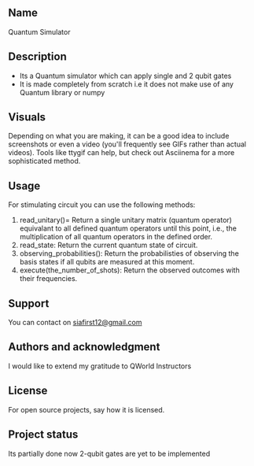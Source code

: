 ## Name
Quantum Simulator

## Description
- Its a Quantum simulator which can apply single and 2 qubit gates 
- It is made completely from scratch i.e it does not make use of any Quantum library or numpy


## Visuals
Depending on what you are making, it can be a good idea to include screenshots or even a video (you'll frequently see GIFs rather than actual videos). Tools like ttygif can help, but check out Asciinema for a more sophisticated method.


## Usage
For stimulating circuit you can use the following methods:
1. read_unitary()= Return a single unitary matrix (quantum operator) equivalant to all defined quantum operators until this point, i.e., the multiplication of all quantum operators in the defined order.
2. read_state: Return the current quantum state of circuit.
3. observing_probabilities(): Return the probabilisties of observing the basis states if all qubits are measured at this moment.
4. execute(the_number_of_shots): Return the observed outcomes with their frequencies.

## Support
You can contact on siafirst12@gmail.com

## Authors and acknowledgment
I would like to extend my gratitude to QWorld Instructors

## License
For open source projects, say how it is licensed.

## Project status
Its partially done now 2-qubit gates are yet to be implemented

